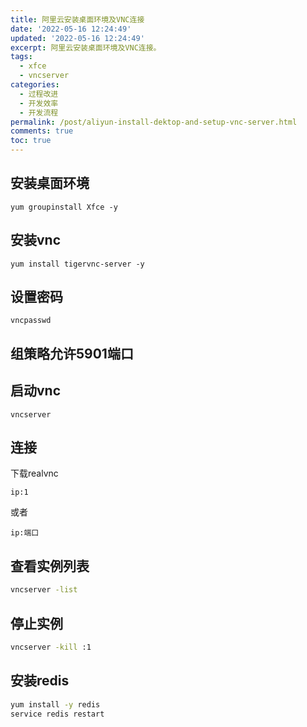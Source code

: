 ```yaml
---
title: 阿里云安装桌面环境及VNC连接
date: '2022-05-16 12:24:49'
updated: '2022-05-16 12:24:49'
excerpt: 阿里云安装桌面环境及VNC连接。
tags:
  - xfce
  - vncserver
categories:
  - 过程改进
  - 开发效率
  - 开发流程
permalink: /post/aliyun-install-dektop-and-setup-vnc-server.html
comments: true
toc: true
---
```

## 安装桌面环境

```
yum groupinstall Xfce -y
```

## 安装vnc

```
yum install tigervnc-server -y
```

## 设置密码

```
vncpasswd
```

## 组策略允许5901端口

## 启动vnc

```
vncserver
```

## 连接

下载realvnc

```
ip:1
```

或者

```
ip:端口
```

## 查看实例列表

```bash
vncserver -list
```

## 停止实例

```bash
vncserver -kill :1
```

## 安装redis

```bash
yum install -y redis
service redis restart
```